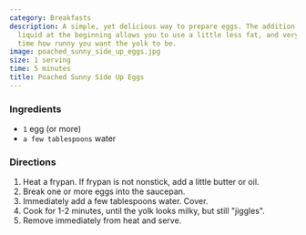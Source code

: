 ```yaml
---
category: Breakfasts
description: A simple, yet delicious way to prepare eggs. The addition of a little
  liquid at the beginning allows you to use a little less fat, and very carefully
  time how runny you want the yolk to be.
image: poached_sunny_side_up_eggs.jpg
size: 1 serving
time: 5 minutes
title: Poached Sunny Side Up Eggs
---
```


### Ingredients

* `1` egg (or more)
* `a few tablespoons` water

### Directions

1. Heat a frypan. If frypan is not nonstick, add a little butter or oil.
2. Break one or more eggs into the saucepan.
3. Immediately add a few tablespoons water. Cover.
4. Cook for 1-2 minutes, until the yolk looks milky, but still "jiggles".
5. Remove immediately from heat and serve.